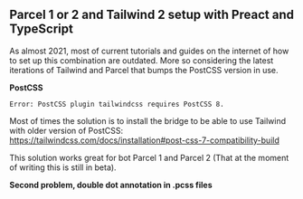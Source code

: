 ## Parcel 1 or 2 and Tailwind 2 setup with Preact and TypeScript
As almost 2021, most of current tutorials and guides on the internet of how to set up this combination are outdated. More so considering the latest iterations of Tailwind and Parcel that bumps the PostCSS version in use.

**PostCSS**

``
Error: PostCSS plugin tailwindcss requires PostCSS 8.
``

Most of times the solution is to install the bridge to be able to use Tailwind with older version of PostCSS:
https://tailwindcss.com/docs/installation#post-css-7-compatibility-build

This solution works great for bot Parcel 1 and Parcel 2 (That at the moment of writing this is still in beta).

**Second problem, double dot annotation in .pcss files**

 